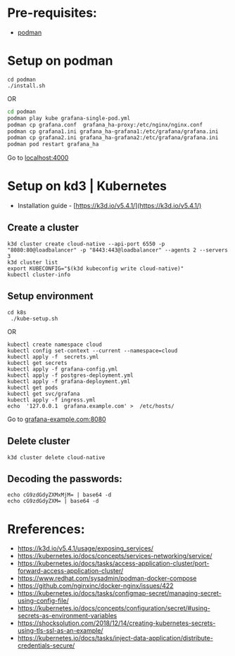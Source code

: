 # Pre-requisites:
- [podman](https://podman.io/getting-started/installation)
# Setup on podman
```
cd podman
./install.sh
```
OR
```bash
cd podman
podman play kube grafana-single-pod.yml
podman cp grafana.conf  grafana_ha-proxy:/etc/nginx/nginx.conf
podman cp grafana1.ini grafana_ha-grafana1:/etc/grafana/grafana.ini    
podman cp grafana2.ini grafana_ha-grafana2:/etc/grafana/grafana.ini
podman pod restart grafana_ha
```

Go to [localhost:4000](http://localhost:4000)

# Setup on kd3 | Kubernetes
- Installation guide - [https://k3d.io/v5.4.1/](https://k3d.io/v5.4.1/)
## Create a cluster
```
k3d cluster create cloud-native --api-port 6550 -p "8080:80@loadbalancer" -p "8443:443@loadbalancer" --agents 2 --servers 3
k3d cluster list
export KUBECONFIG="$(k3d kubeconfig write cloud-native)"
kubectl cluster-info
```
## Setup environment
```
cd k8s
 ./kube-setup.sh 
```
 OR
```
kubectl create namespace cloud
kubectl config set-context --current --namespace=cloud
kubectl apply -f  secrets.yml
kubectl get secrets
kubectl apply -f grafana-config.yml
kubectl apply -f postgres-deployment.yml
kubectl apply -f grafana-deployment.yml
kubectl get pods
kubectl get svc/grafana
kubectl apply -f ingress.yml 
echo  '127.0.0.1  grafana.example.com' >  /etc/hosts/
```
Go to [grafana-example.com:8080](http://grafana.example.com:8080)

## Delete cluster
```
k3d cluster delete cloud-native
```
## Decoding the passwords:
```
echo cG9zdGdyZXMxMjM= | base64 -d
echo cG9zdGdyZXM= | base64 -d
```

# Rreferences:
- https://k3d.io/v5.4.1/usage/exposing_services/
- https://kubernetes.io/docs/concepts/services-networking/service/
- https://kubernetes.io/docs/tasks/access-application-cluster/port-forward-access-application-cluster/
- https://www.redhat.com/sysadmin/podman-docker-compose
- https://github.com/nginxinc/docker-nginx/issues/422
- https://kubernetes.io/docs/tasks/configmap-secret/managing-secret-using-config-file/
- https://kubernetes.io/docs/concepts/configuration/secret/#using-secrets-as-environment-variables
- https://shocksolution.com/2018/12/14/creating-kubernetes-secrets-using-tls-ssl-as-an-example/
- https://kubernetes.io/docs/tasks/inject-data-application/distribute-credentials-secure/